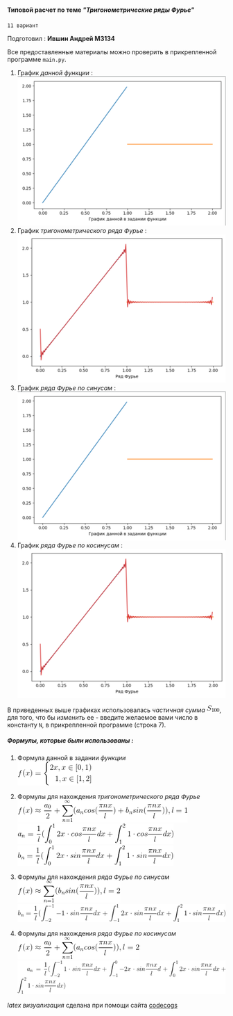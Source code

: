 #### Типовой расчет по теме _"Тригонометрические ряды Фурье"_
`11 вариант`

Подготовил : **Ившин Андрей М3134**

Все предоставленные материалы можно проверить в прикрепленной программе `main.py`.


1. График _данной функции_ :
![График данной функции](graphs/function.png)
2. График _тригонометрического ряда Фурье_ :
![График тригонометрического ряда Фурье](graphs/fourier.png)
3. График _ряда Фурье по синусам_ :
![График ряда Фурье по синусам](graphs/function.png)
4. График _ряда Фурье по косинусам_ :
![График ряда Фурье по косинусам](graphs/fourier.png)

В приведенных выше графиках использовалась _частичная сумма_ ![График искомой функции](latex/S100.png),
для того, что бы _изменить_ ее - введите желаемое вами число в константу `N`, в прикрепленной программе
(строка 7).

##### Формулы, которые были использованы :
1. Формула данной в задании _функции_  
![Формула функции](latex/function.png)

2. Формулы для нахождения _тригонометрического ряда Фурье_   
![Общая формула](latex/trig_fourier.png)   
![a_n](latex/an.png)   
![b_n](latex/bn.png)   

3. Формулы для нахождения _ряда Фурье по синусам_   
![Общая формула](latex/sin_fourier.png)   
![b_n](latex/bn_sin.png)

4. Формулы для нахождения _ряда Фурье по косинусам_   
![Общая формула](latex/cos_fourier.png)   
![b_n](latex/an_cos.png)


_latex визуализация_ сделана при помощи сайта [codecogs](https://www.codecogs.com/latex/eqneditor.php)
